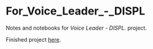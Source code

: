 # For_Voice_Leader_-_DISPL
Notes and notebooks for *Voice Leader* - *DISPL.* project.

Finished project [here](https://soundcloud.com/tyler-foster/sets/voice-leader-displ).
